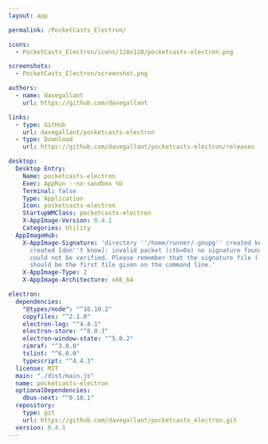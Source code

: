 ```yaml
---
layout: app

permalink: /PocketCasts_Electron/

icons:
  - PocketCasts_Electron/icons/128x128/pocketcasts-electron.png

screenshots:
  - PocketCasts_Electron/screenshot.png

authors:
  - name: davegallant
    url: https://github.com/davegallant

links:
  - type: GitHub
    url: davegallant/pocketcasts-electron
  - type: Download
    url: https://github.com/davegallant/pocketcasts-electron/releases

desktop:
  Desktop Entry:
    Name: pocketcasts-electron
    Exec: AppRun --no-sandbox %U
    Terminal: false
    Type: Application
    Icon: pocketcasts-electron
    StartupWMClass: pocketcasts-electron
    X-AppImage-Version: 0.4.1
    Categories: Utility
  AppImageHub:
    X-AppImage-Signature: 'directory ''/home/runner/.gnupg'' created keybox ''/home/runner/.gnupg/pubring.kbx''
      created [don''t know]: invalid packet (ctb=0a) no signature found the signature
      could not be verified. Please remember that the signature file (.sig or .asc)
      should be the first file given on the command line.'
    X-AppImage-Type: 2
    X-AppImage-Architecture: x86_64

electron:
  dependencies:
    "@types/node": "^16.10.2"
    copyfiles: "^2.1.0"
    electron-log: "^4.4.1"
    electron-store: "^8.0.1"
    electron-window-state: "^5.0.2"
    rimraf: "^3.0.0"
    tslint: "^6.0.0"
    typescript: "^4.4.3"
  license: MIT
  main: "./dist/main.js"
  name: pocketcasts-electron
  optionalDependencies:
    dbus-next: "^0.10.1"
  repository:
    type: git
    url: https://github.com/davegallant/pocketcasts_electron.git
  version: 0.4.1
---
```

